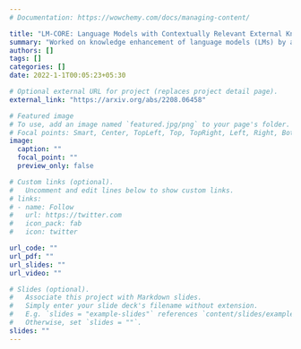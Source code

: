 ```yaml
---
# Documentation: https://wowchemy.com/docs/managing-content/

title: "LM-CORE: Language Models with Contextually Relevant External Knowledge"
summary: "Worked on knowledge enhancement of language models (LMs) by augmenting structured knowledge externally. Created a new masked pre-training corpus using Wikipedia hyperlinks to identify entity spans; trained LMs to retrieve contextually relevant knowledge via masked language modeling on this modified corpus."
authors: []
tags: []
categories: []
date: 2022-1-1T00:05:23+05:30

# Optional external URL for project (replaces project detail page).
external_link: "https://arxiv.org/abs/2208.06458"

# Featured image
# To use, add an image named `featured.jpg/png` to your page's folder.
# Focal points: Smart, Center, TopLeft, Top, TopRight, Left, Right, BottomLeft, Bottom, BottomRight.
image:
  caption: ""
  focal_point: ""
  preview_only: false

# Custom links (optional).
#   Uncomment and edit lines below to show custom links.
# links:
# - name: Follow
#   url: https://twitter.com
#   icon_pack: fab
#   icon: twitter

url_code: ""
url_pdf: ""
url_slides: ""
url_video: ""

# Slides (optional).
#   Associate this project with Markdown slides.
#   Simply enter your slide deck's filename without extension.
#   E.g. `slides = "example-slides"` references `content/slides/example-slides.md`.
#   Otherwise, set `slides = ""`.
slides: ""
---
```

